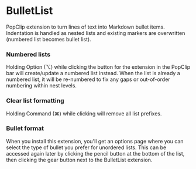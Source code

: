BulletList
===

PopClip extension to turn lines of text into Markdown bullet items. Indentation is handled as nested lists and existing markers are overwritten (numbered list becomes bullet list).

### Numbered lists

Holding Option (⌥) while clicking the button for the extension in the PopClip bar will create/update a numbered list instead. When the list is already a numbered list, it will be re-numbered to fix any gaps or out-of-order numbering within nest levels.

### Clear list formatting

Holding Command (⌘) while clicking will remove all list prefixes.

### Bullet format

When you install this extension, you'll get an options page where you can select the type of bullet you prefer for unordered lists. This can be accessed again later by clicking the pencil button at the bottom of the list, then clicking the gear button next to the BulletList extension.
